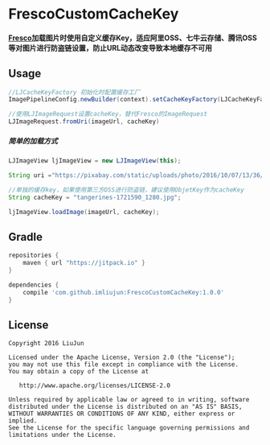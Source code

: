 FrescoCustomCacheKey
============
#### [Fresco](https://github.com/facebook/fresco)加载图片时使用自定义缓存Key，适应阿里OSS、七牛云存储、腾讯OSS等对图片进行防盗链设置，防止URL动态改变导致本地缓存不可用


## Usage

```java
//LJCacheKeyFactory 初始化时配置缓存工厂
ImagePipelineConfig.newBuilder(context).setCacheKeyFactory(LJCacheKeyFactory.getInstance())

//使用LJImageRequest设置cacheKey，替代Fresco的ImageRequest
LJImageRequest.fromUri(imageUrl, cacheKey)

```

##### 简单的加载方式
```java
LJImageView ljImageView = new LJImageView(this);

String uri ="https://pixabay.com/static/uploads/photo/2016/10/07/13/36/tangerines-1721590_1280.jpg";

//单独的缓存key，如果使用第三方OSS进行防盗链，建议使用ObjetKey作为cacheKey
String cacheKey = "tangerines-1721590_1280.jpg";

ljImageView.loadImage(imageUrl, cacheKey);

```




## Gradle
```groovy
repositories {
    maven { url "https://jitpack.io" }
}

dependencies {
    compile 'com.github.imliujun:FrescoCustomCacheKey:1.0.0'
}
```

License
-------

    Copyright 2016 LiuJun

    Licensed under the Apache License, Version 2.0 (the "License");
    you may not use this file except in compliance with the License.
    You may obtain a copy of the License at

       http://www.apache.org/licenses/LICENSE-2.0

    Unless required by applicable law or agreed to in writing, software
    distributed under the License is distributed on an "AS IS" BASIS,
    WITHOUT WARRANTIES OR CONDITIONS OF ANY KIND, either express or implied.
    See the License for the specific language governing permissions and
    limitations under the License.
